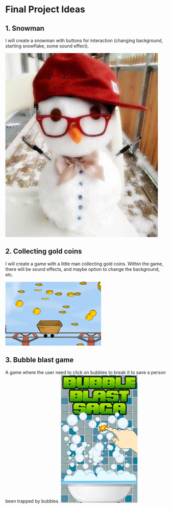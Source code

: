 # Final Project Ideas

## 1. Snowman
I will create a snowman with buttons for interaction (changing background, starting snowflake, some sound effect).

![Snowman Image](img/snowman.jpg)


## 2. Collecting gold coins
I will create a game with a little man collecting gold coins. Within the game, there will be sound effects, and maybe option to change the background, etc. 

![catch gold coin example](img/goldcoin.jpg)

## 3. Bubble blast game
A game where the user need to click on bubbles to break it to save a person been trapped by bubbles.
![bubble blast example](img/bubble-blast.jpg)

